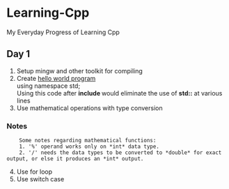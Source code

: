 # Learning-Cpp
My Everyday Progress of Learning Cpp

## Day 1
1. Setup mingw and other toolkit for compiling
2. Create [hello world program](hello.cpp)  
		using namespace std;  
Using this code after **include <iostream>** would eliminate the use of **std::** at various lines
3. Use mathematical operations with type conversion

### Notes
		Some notes regarding mathematical functions:
		1. '%' operand works only on *int* data type.
		2. '/' needs the data types to be converted to *double* for exact output, or else it produces an *int* output.
4. Use for loop
5. Use switch case